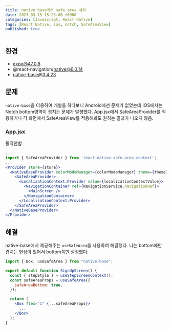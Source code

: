 ```yaml
---
title: native base에서 safe area 처리
date: 2023-03-15 15:25:00 +0900
categories: [Javascript, React Native]
tags: [React Native, ios, notch, SafeAreaView]
published: true
---
```


## 환경

- expo@47.0.8
- @react-navigation/native@6.0.14
- native-base@3.4.23

## 문제

`native-base`을 이용하여 개발을 하다보니 Android에선 문제가 없었는데 IOS에서는 Notch bottom영역이 겹치는 문제가 발생했다. App.jsx에서 SafeAreaProvider를 적용하거나 각 화면에서 SafeAreaView를 적용해봐도 원하는 결과가 나오지 않음.

### App.jsx

동작안함

```jsx
...
import { SafeAreaProvider } from 'react-native-safe-area-context';
...
<Provider store={store}>
  <NativeBaseProvider colorModeManager={colorModeManager} theme={theme}>
    <SafeAreaProvider>
      <LocalizationContext.Provider value={localizationContextValue}>
        <NavigationContainer ref={NavigationService.navigationRef}>
          <MainScreen />
        </NavigationContainer>
      </LocalizationContext.Provider>
    </SafeAreaProvider>
  </NativeBaseProvider>
</Provider>
```

## 해결

native-base에서 제공해주는 `useSafeArea`를 사용하여 해결했다.
나는 bottom에만 겹치는 현상이 있어서 bottom쪽만 설정했다.

```jsx
import { Box, useSafeArea } from "native-base";

export default function SignUpScreen() {
  const { stepStyle } = useStepScreenContext();
  const safeAreaProps = useSafeArea({
    safeAreaBottom: true,
  });

  return (
    <Box flex="1" {...safeAreaProps}>
      ...
    </Box>
  );
}
```
